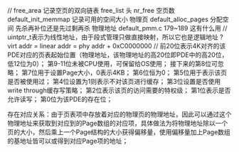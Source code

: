 //
free_area 记录空页的双向链表
free_list 头
nr_free 空页数
default_init_memmap 记录可用的空间大小 物理页
default_alloc_pages 分配空间 先杀再补位还是先过剩再杀 物理地址
default_pmm.c 179~189 这有什么用
//
uintptr_t表示为线性地址，由于段式管理只做直接映射，所以它也是逻辑地址
?virt addr = linear addr = phy addr + 0xC0000000
//
前20位表示4K对齐的该PDE对应的页表起始位置（物理地址，该物理地址的高20位即PDE中的高20位，低12位为0）；
第9-11位未被CPU使用，可保留给OS使用；
接下来的第8位可忽略；
第7位用于设置Page大小，0表示4KB；
第6位恒为0；
第5位用于表示该页是否被使用过；
第4位设置为1则表示不对该页进行缓存；
第3位设置是否使用write through缓存写策略；
第2位表示该页的访问需要的特权级；
第1位表示是否允许读写；
第0位为该PDE的存在位；

存在对应关系：由于页表项中存放着对应的物理页的物理地址，因此可以通过这个物理地址来获取到对应到的Page数组的对应项，具体做法为将物理地址除以一个页的大小，然后乘上一个Page结构的大小获得偏移量，使用偏移量加上Page数组的基地址皆可以或得到对应Page项的地址；